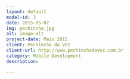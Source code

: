 ```yaml
---
layout: default
modal-id: 3
date: 2015-05-07
img: pechincha.jpg
alt: image-alt
project-date: Maio 2015
client: Pechincha da Vez
client-url: http://www.pechinchadavez.com.br
category: Mobile Development
description:

---
```

